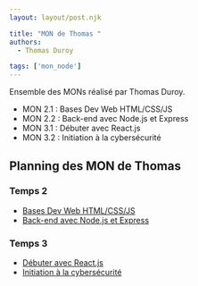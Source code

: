 ```yaml
---
layout: layout/post.njk

title: "MON de Thomas "
authors:
  - Thomas Duroy

tags: ['mon_node']
---
```


<!-- début résumé -->

Ensemble des MONs réalisé par Thomas Duroy.

- MON 2.1 : Bases Dev Web HTML/CSS/JS
- MON 2.2 : Back-end avec Node.js et Express
- MON 3.1 : Débuter avec React.js
- MON 3.2 : Initiation à la cybersécurité
  
<!-- fin résumé -->

## Planning des MON de Thomas

### Temps 2

- [Bases Dev Web HTML/CSS/JS](./MON_2.1)
- [Back-end avec Node.js et Express](./MON_2.2)

### Temps 3

- [Débuter avec React.js](./MON_3.1)
- [Initiation à la cybersécurité](./MON_3.2/)
